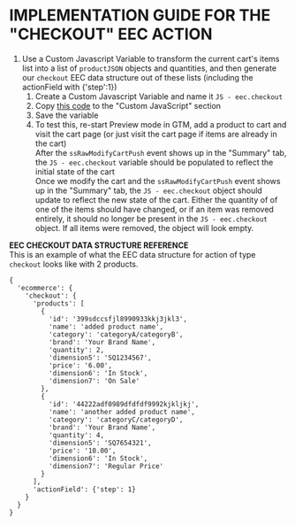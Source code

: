 # IMPLEMENTATION GUIDE FOR THE "CHECKOUT" EEC ACTION

1. Use a Custom Javascript Variable to transform the current cart's items list into a list of `productJSON` objects and quantities, and then generate our `checkout` EEC data structure out of these lists (including the actionField with {'step':1})
    1. Create a Custom Javascript Variable and name it `JS - eec.checkout`
    2. Copy [this code][02_eec_object_creation_code] to the "Custom JavaScript" section
    3. Save the variable
    4. To test this, re-start Preview mode in GTM, add a product to cart and visit the cart page (or just visit the cart page if items are already in the cart)<br/>
    After the `ssRawModifyCartPush` event shows up in the "Summary" tab, the `JS - eec.checkout` variable should be populated to reflect the initial state of the cart<br/>
    Once we modify the cart and the `ssRawModifyCartPush` event shows up in the "Summary" tab, the `JS - eec.checkout` object should update to reflect the new state of the cart. Either the quantity of of one of the items should have changed, or if an item was removed entirely, it should no longer be present in  the `JS - eec.checkout` object. If all items were removed, the object will look empty.


**EEC CHECKOUT DATA STRUCTURE REFERENCE**<br/>
This is an example of what the EEC data structure for action of type `checkout` looks like with 2 products.

```
{
  'ecommerce': {
    'checkout': {
      'products': [
        {
          'id': '399sdccsfjl8990933kkj3jkl3',
          'name': 'added product name',
          'category': 'categoryA/categoryB',
          'brand': 'Your Brand Name',
          'quantity': 2,
          'dimension5': 'SQ1234567',
          'price': '6.00',
          'dimension6': 'In Stock',
          'dimension7': 'On Sale'
        },
        {
          'id': '44222adf0989dfdfdf9992kjkljkj',
          'name': 'another added product name',
          'category': 'categoryC/categoryD',
          'brand': 'Your Brand Name',
          'quantity': 4,
          'dimension5': 'SQ7654321',
          'price': '10.00',
          'dimension6': 'In Stock',
          'dimension7': 'Regular Price'
        }
      ],
      'actionField': {'step': 1}
    }
  }
}
```


[02_eec_object_creation_code]: ./02_gtm_eecCheckoutObj.js
